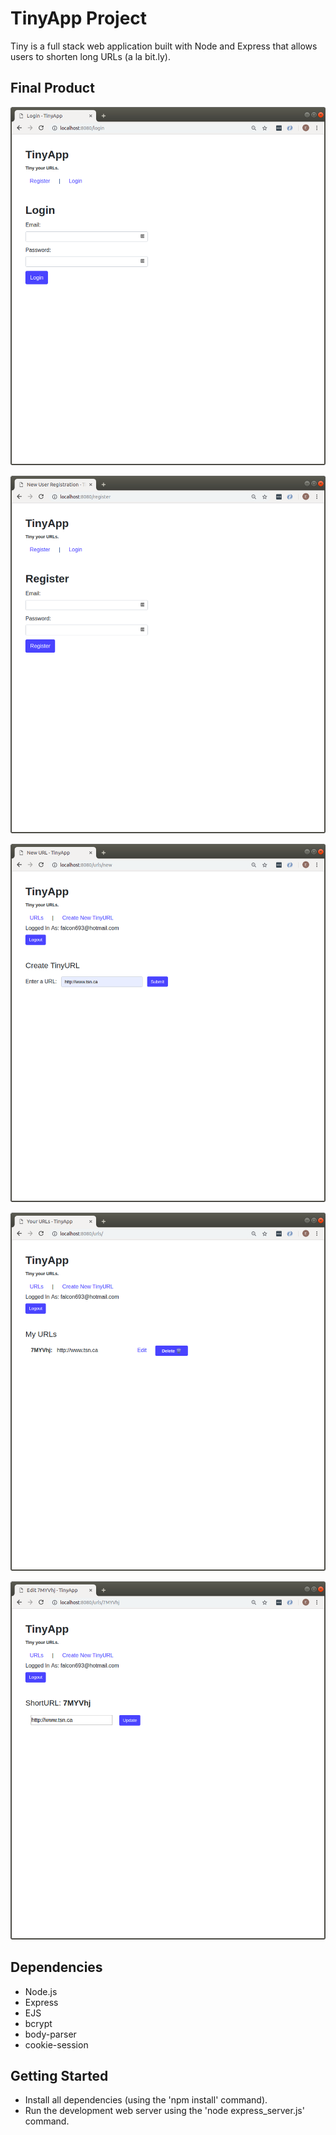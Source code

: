 # TinyApp Project

Tiny is a full stack web application built with Node and Express that allows users to shorten long URLs (a la bit.ly).

## Final Product

!["Screenshot of Login Page"](https://github.com/basktballer/tinyapp/blob/master/docs/login-page.png)

!["Screenshot of Register Page"](https://github.com/basktballer/tinyapp/blob/master/docs/register-page.png)

!["Screenshot of New URL Page"](https://github.com/basktballer/tinyapp/blob/master/docs/newurl-page.png)

!["Screenshot of View User URLs Page"](https://github.com/basktballer/tinyapp/blob/master/docs/urls-page.png)

!["Screenshot of Edit URL Page"](https://github.com/basktballer/tinyapp/blob/master/docs/edit-url.png)

## Dependencies

- Node.js
- Express
- EJS
- bcrypt
- body-parser
- cookie-session

## Getting Started

- Install all dependencies (using the 'npm install' command).
- Run the development web server using the 'node express_server.js' command.